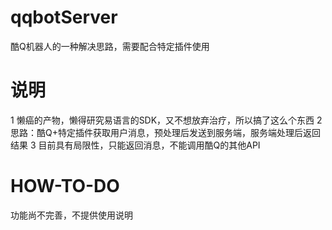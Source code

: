 # qqbotServer
酷Q机器人的一种解决思路，需要配合特定插件使用
# 说明
1 懒癌的产物，懒得研究易语言的SDK，又不想放弃治疗，所以搞了这么个东西
2 思路：酷Q+特定插件获取用户消息，预处理后发送到服务端，服务端处理后返回结果
3 目前具有局限性，只能返回消息，不能调用酷Q的其他API
# HOW-TO-DO
功能尚不完善，不提供使用说明